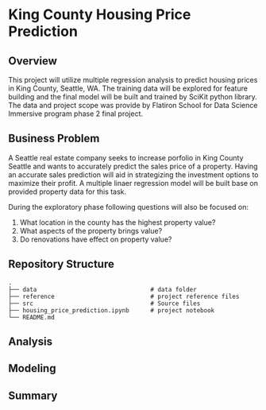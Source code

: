 # King County Housing Price Prediction

## Overview
This project will utilize multiple regression analysis to predict housing prices in King County, Seattle, WA. The training data will be explored for feature building and the final model will be built and trained by SciKit python library. The data and project scope was provide by Flatiron School for Data Science Immersive program phase 2 final project. 

## Business Problem
A Seattle real estate company seeks to increase porfolio in King County Seattle and wants to accurately predict the sales price of a property. Having an accurate sales prediction will aid in strategizing the investment options to maximize their profit. A multiple linaer regression model will be built base on provided property data for this task. 

During the exploratory phase following questions will also be focused on:
1. What location in the county has the highest property value?
2. What aspects of the property brings value?
3. Do renovations have effect on property value?

## Repository Structure
    .
    ├── data                                # data folder
    ├── reference                           # project reference files
    ├── src                                 # Source files  
    ├── housing_price_prediction.ipynb      # project notebook
    └── README.md

## Analysis

## Modeling

## Summary
